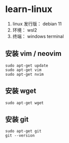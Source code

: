 # learn-linux

1. linux 发行版： debian 11
2. 环境： wsl2
3. 终端： windows terminal

## 安装 vim / neovim

```shell
sudo apt-get update
sudo apt-get vim
sudo apt-get nvim
```

## 安装 wget

```shell
sudo apt-get wget
```
## 安装 git

```shell
sudo apt-get git
git --version
```
